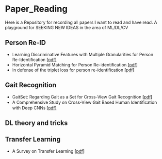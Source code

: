 # Paper_Reading
Here is a Repository for recording all papers I want to read and have read. A playground for SEEKING NEW IDEAS in the area of ML/DL/CV

## Person Re-ID 
- Learning Discriminative Features with Multiple Granularities for Person Re-Identification [[pdf]](https://arxiv.org/pdf/1804.01438.pdf)
- Horizontal Pyramid Matching for Person Re-identification [[pdf]](https://arxiv.org/pdf/1804.05275.pdf)
- In defense of the triplet loss for person re-identification [[pdf]](https://arxiv.org/pdf/1703.07737)

## Gait Recognition
- GaitSet: Regarding Gait as a Set for Cross-View Gait Recognition [[pdf]](https://arxiv.org/pdf/1811.06186.pdf)
- A Comprehensive Study on Cross-View Gait Based Human Identiﬁcation with Deep CNNs [[pdf]](http://www.ee.cuhk.edu.hk/~xgwang/papers/wuHWWTtpami16.pdf)

## DL theory and tricks

## Transfer Learning
- A Survey on Transfer Learning [[pdf]](https://ieeexplore.ieee.org/abstract/document/5288526)
